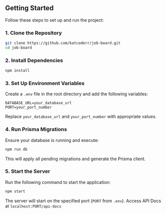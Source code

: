 ## Getting Started

Follow these steps to set up and run the project:

### 1. Clone the Repository
```bash
git clone https://github.com/katcoderr/job-board.git
cd job-board
```

### 2. Install Dependencies
```bash
npm install
```

### 3. Set Up Environment Variables

Create a `.env` file in the root directory and add the following variables:

```env
DATABASE_URL=your_database_url
PORT=your_port_number
```
Replace `your_database_url` and `your_port_number` with appropriate values.

### 4. Run Prisma Migrations

Ensure your database is running and execute:

```bash
npm run db
```

This will apply all pending migrations and generate the Prisma client.

### 5. Start the Server

Run the following command to start the application:

```bash
npm start
```

The server will start on the specified port (`PORT` from `.env`).
Access API Docs at `localhost:PORT/api-docs`